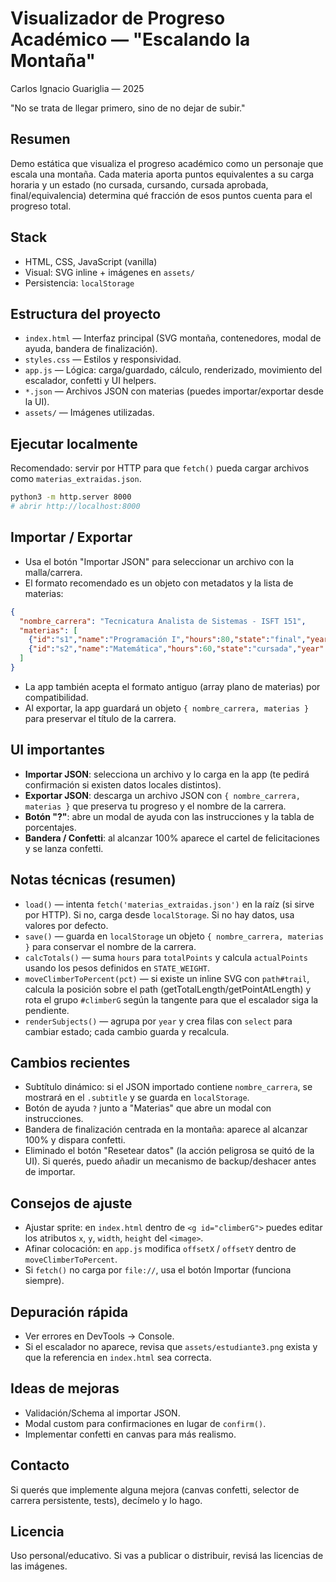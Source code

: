 # Visualizador de Progreso Académico — "Escalando la Montaña"

Carlos Ignacio Guariglia — 2025

"No se trata de llegar primero, sino de no dejar de subir."

## Resumen

Demo estática que visualiza el progreso académico como un personaje que escala una montaña. Cada materia aporta puntos equivalentes a su carga horaria y un estado (no cursada, cursando, cursada aprobada, final/equivalencia) determina qué fracción de esos puntos cuenta para el progreso total.

## Stack

- HTML, CSS, JavaScript (vanilla)
- Visual: SVG inline + imágenes en `assets/`
- Persistencia: `localStorage`

## Estructura del proyecto

- `index.html` — Interfaz principal (SVG montaña, contenedores, modal de ayuda, bandera de finalización).
- `styles.css` — Estilos y responsividad.
- `app.js` — Lógica: carga/guardado, cálculo, renderizado, movimiento del escalador, confetti y UI helpers.
- `*.json` — Archivos JSON con materias (puedes importar/exportar desde la UI).
- `assets/` — Imágenes utilizadas.

## Ejecutar localmente

Recomendado: servir por HTTP para que `fetch()` pueda cargar archivos como `materias_extraidas.json`.

```bash
python3 -m http.server 8000
# abrir http://localhost:8000
```

## Importar / Exportar

- Usa el botón "Importar JSON" para seleccionar un archivo con la malla/carrera.
- El formato recomendado es un objeto con metadatos y la lista de materias:

```json
{
  "nombre_carrera": "Tecnicatura Analista de Sistemas - ISFT 151",
  "materias": [
    {"id":"s1","name":"Programación I","hours":80,"state":"final","year":1},
    {"id":"s2","name":"Matemática","hours":60,"state":"cursada","year":1}
  ]
}
```

- La app también acepta el formato antiguo (array plano de materias) por compatibilidad.
- Al exportar, la app guardará un objeto `{ nombre_carrera, materias }` para preservar el título de la carrera.

## UI importantes

- **Importar JSON**: selecciona un archivo y lo carga en la app (te pedirá confirmación si existen datos locales distintos).
- **Exportar JSON**: descarga un archivo JSON con `{ nombre_carrera, materias }` que preserva tu progreso y el nombre de la carrera.
- **Botón "?"**: abre un modal de ayuda con las instrucciones y la tabla de porcentajes.
- **Bandera / Confetti**: al alcanzar 100% aparece el cartel de felicitaciones y se lanza confetti.

## Notas técnicas (resumen)

- `load()` — intenta `fetch('materias_extraidas.json')` en la raíz (si sirve por HTTP). Si no, carga desde `localStorage`. Si no hay datos, usa valores por defecto.
- `save()` — guarda en `localStorage` un objeto `{ nombre_carrera, materias }` para conservar el nombre de la carrera.
- `calcTotals()` — suma `hours` para `totalPoints` y calcula `actualPoints` usando los pesos definidos en `STATE_WEIGHT`.
- `moveClimberToPercent(pct)` — si existe un inline SVG con `path#trail`, calcula la posición sobre el path (getTotalLength/getPointAtLength) y rota el grupo `#climberG` según la tangente para que el escalador siga la pendiente.
- `renderSubjects()` — agrupa por `year` y crea filas con `select` para cambiar estado; cada cambio guarda y recalcula.

## Cambios recientes

- Subtítulo dinámico: si el JSON importado contiene `nombre_carrera`, se mostrará en el `.subtitle` y se guarda en `localStorage`.
- Botón de ayuda `?` junto a "Materias" que abre un modal con instrucciones.
- Bandera de finalización centrada en la montaña: aparece al alcanzar 100% y dispara confetti.
- Eliminado el botón "Resetear datos" (la acción peligrosa se quitó de la UI). Si querés, puedo añadir un mecanismo de backup/deshacer antes de importar.

## Consejos de ajuste

- Ajustar sprite: en `index.html` dentro de `<g id="climberG">` puedes editar los atributos `x`, `y`, `width`, `height` del `<image>`.
- Afinar colocación: en `app.js` modifica `offsetX` / `offsetY` dentro de `moveClimberToPercent`.
- Si `fetch()` no carga por `file://`, usa el botón Importar (funciona siempre).

## Depuración rápida

- Ver errores en DevTools → Console.
- Si el escalador no aparece, revisa que `assets/estudiante3.png` exista y que la referencia en `index.html` sea correcta.

## Ideas de mejoras

- Validación/Schema al importar JSON.
- Modal custom para confirmaciones en lugar de `confirm()`.
- Implementar confetti en canvas para más realismo.

## Contacto

Si querés que implemente alguna mejora (canvas confetti, selector de carrera persistente, tests), decímelo y lo hago.

## Licencia

Uso personal/educativo. Si vas a publicar o distribuir, revisá las licencias de las imágenes.

